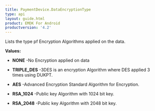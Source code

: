 ```yaml
---
title: PaymentDevice.DataEncryptionType
type: api
layout: guide.html
product: EMDK For Android
productversion: '4.2'
---
```



Lists the type pf Encryption Algorithms applied on the data.

**Values:**

* **NONE** -No Encryption applied on data

* **TRIPLE_DES** -3DES is an encryption Algorithm where DES applied 3 times using
 DUKPT.

* **AES** -Advanced Encryption Standard Algorithm for Encryption.

* **RSA_1024** -Public key Algorithm with 1024 bit key.

* **RSA_2048** -Public key Algorithm with 2048 bit key.

